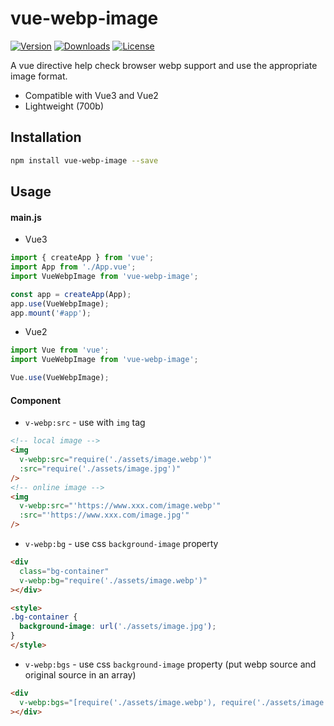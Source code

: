 # vue-webp-image

<p>
  <a href="https://www.npmjs.com/package/vue-webp-image"><img src="https://img.shields.io/npm/v/vue-webp-image.svg" alt="Version"></a>
  <a href="https://www.npmjs.com/package/vue-webp-image"><img src="https://img.shields.io/npm/dt/vue-webp-image.svg" alt="Downloads"></a>
  <a href="https://www.npmjs.com/package/vue-webp-image"><img src="https://img.shields.io/npm/l/vue-webp-image.svg" alt="License"></a>
</p>

A vue directive help check browser webp support and use the appropriate image format.

- Compatible with Vue3 and Vue2
- Lightweight (700b)

## Installation

```sh
npm install vue-webp-image --save
```

## Usage

#### main.js

- Vue3

```javascript
import { createApp } from 'vue';
import App from './App.vue';
import VueWebpImage from 'vue-webp-image';

const app = createApp(App);
app.use(VueWebpImage);
app.mount('#app');
```

- Vue2

```javascript
import Vue from 'vue';
import VueWebpImage from 'vue-webp-image';

Vue.use(VueWebpImage);
```

#### Component

- `v-webp:src` - use with `img` tag

```html
<!-- local image -->
<img
  v-webp:src="require('./assets/image.webp')"
  :src="require('./assets/image.jpg')"
/>
<!-- online image -->
<img
  v-webp:src="'https://www.xxx.com/image.webp'"
  :src="'https://www.xxx.com/image.jpg'"
/>
```

- `v-webp:bg` - use css `background-image` property

```html
<div
  class="bg-container"
  v-webp:bg="require('./assets/image.webp')"
></div>

<style>
.bg-container {
  background-image: url('./assets/image.jpg');
}
</style>
```

- `v-webp:bgs` - use css `background-image` property (put webp source and original source in an array)

```html
<div
  v-webp:bgs="[require('./assets/image.webp'), require('./assets/image.jpg')]"
></div>
```